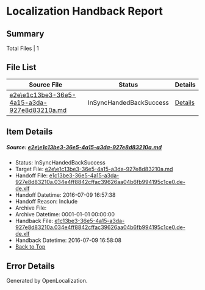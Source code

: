 # <a name='report-top'></a> Localization Handback Report

## Summary
 Total Files | 1

## File List
 Source File | Status | Details 
 ----------- | ------ | ------- 
 [e2e\e1c13be3-36e5-4a15-a3da-927e8d83210a.md](https://github.com/OpenLocalizationTestOrg/oltest/blob/58d4bffe5503a50528de1f355c08badedf0e26db/e2e/e1c13be3-36e5-4a15-a3da-927e8d83210a.md) | InSyncHandedBackSuccess | [Details](#8c53e9b287aef9ee140a97b9546a14648d7dc2521)

## Item Details
##### <a name='8c53e9b287aef9ee140a97b9546a14648d7dc2521'></a> Source: [e2e\e1c13be3-36e5-4a15-a3da-927e8d83210a.md](https://github.com/OpenLocalizationTestOrg/oltest/blob/58d4bffe5503a50528de1f355c08badedf0e26db/e2e/e1c13be3-36e5-4a15-a3da-927e8d83210a.md)
* Status: InSyncHandedBackSuccess
* Target File: [e2e\e1c13be3-36e5-4a15-a3da-927e8d83210a.md](https://github.com/OpenLocalizationTestOrg/oltest-dede-fly/blob/1bef1c5f51364cb871cdaed9de9d9e5872061663/e2e/e1c13be3-36e5-4a15-a3da-927e8d83210a.md)
* Handoff File: [e1c13be3-36e5-4a15-a3da-927e8d83210a.034e4ff8842cffac39626aa04b6fb994195c1ce0.de-de.xlf](https://github.com/OpenLocalizationTestOrg/olhandoff-e2e/blob/929fc1c0b7e8bc4c17e044a50e122f804ae9680b/ol-handoff/OpenLocalizationTestOrg/oltest-dede-fly/ci/ht/e1c13be3-36e5-4a15-a3da-927e8d83210a.034e4ff8842cffac39626aa04b6fb994195c1ce0.de-de.xlf)
* Handoff Datetime: 2016-07-09 16:57:38
* Handoff Reason: Include
* Archive File: 
* Archive Datetime: 0001-01-01 00:00:00
* Handback File: [e1c13be3-36e5-4a15-a3da-927e8d83210a.034e4ff8842cffac39626aa04b6fb994195c1ce0.de-de.xlf](https://github.com/OpenLocalizationTestOrg/olhandback-e2e/blob/955731aaf1f2a7db2b3fc97bd69ae7f5663004e1/ol-handback/OpenLocalizationTestOrg/oltest-dede-fly/ci/ht/e1c13be3-36e5-4a15-a3da-927e8d83210a.034e4ff8842cffac39626aa04b6fb994195c1ce0.de-de.xlf)
* Handback Datetime: 2016-07-09 16:58:08
* [Back to Top](#report-top)


## Error Details

Generated by OpenLocalization.
